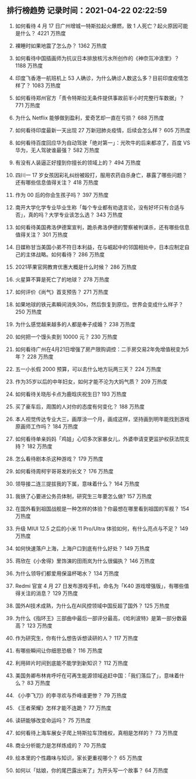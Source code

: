 
## 排行榜趋势 记录时间：2021-04-22 02:22:59
  
  1. 如何看待 4 月 17 日广州增城一特斯拉起火爆燃，致 1 人死亡？起火原因可能是什么？ 4221 万热度
    
  2. 裸睡时如果地震了怎么办？ 1362 万热度
    
  3. 如何看待中国插画师为抗议日本排放核污水所创作的《神奈氚冲浪里》？ 1188 万热度
    
  4. 印度飞香港一航班机上 53 人确诊，为什么确诊人数这么多？目前印度疫情怎样了？ 1083 万热度
    
  5. 如何看待郑州官方「责令特斯拉无条件提供事故前半小时完整行车数据」？ 771 万热度
    
  6. 为什么 Netflix 能够做到盈利，爱奇艺却一直在亏损？ 688 万热度
    
  7. 如何看待印度最新一天出现 27 万新冠肺炎疫情，后续会怎么样？ 605 万热度
    
  8. 如何看待百度回应华为自动驾驶「绝对第一」：光吹牛的后来都凉了，百度 VS 华为，无人驾驶谁最强？ 582 万热度
    
  9. 有没有人装逼正好撞到你擅长的领域上的？ 494 万热度
    
  10. 四川一 17 岁女孩因彩礼纠纷被殴打，服用农药自杀身亡，暴露了哪些问题？还有哪些信息值得关注？ 418 万热度
    
  11. 作为 00 后的你会生孩子吗？ 397 万热度
    
  12. 南开大学化学专业毕业生称「每个专业都有劝退言论，没有好坏只有合适与否」，真的吗？大学专业该怎么选？ 343 万热度
    
  13. 如何看待美国弗洛伊德案宣判，跪杀弗洛伊德的警察被判谋杀，还有哪些信息值得关注？ 301 万热度
    
  14. 日媒称甘当美国小弟不符日本利益，在与崛起中的邻国相处中，日本应制定自己的主体战略。如何看待？ 286 万热度
    
  15. 2021苹果官网教育优惠大概是什么时候？ 286 万热度
    
  16. 火星算不算是死亡了的地球？ 278 万热度
    
  17. 如何评价《尚气》首支预告？ 271 万热度
    
  18. 如果地球的铁元素瞬间消失30s，然后恢复到原位。世界会变成什么样子？ 250 万热度
    
  19. 为什么感觉越来越多的人都是奉子成婚？ 238 万热度
    
  20. 如何把一个馒头卖到 10000 元？ 230 万热度
    
  21. 如何看待广州在4月21日增强了房产限购调控：二手房交易2年免增值税变为5年？ 228 万热度
    
  22. 五一小长假 2000 预算，可以去什么地方玩两三天？ 224 万热度
    
  23. 作为35岁以后的中年妇女，如何才能不沦为大妈气质？ 209 万热度
    
  24. 如何看待关晓彤卡点为鹿晗庆祝生日? 193 万热度
    
  25. 买了豪车后，周围的人对你的态度有何变化？ 188 万热度
    
  26. 本人视觉传达专业大三，画厚涂一个月，画成这样，坚持画到明年能找到游戏原画师工作吗？ 184 万热度
    
  27. 如何看待单亲妈妈「鸡娃」心切多次家暴女儿，外婆申请变更监护权获法院支持？ 182 万热度
    
  28. 怎么看待剧本杀这种游戏？ 179 万热度
    
  29. 如何看待周柯宇哥哥发的长文？ 176 万热度
    
  30. 领导接二连三提拔我的下属，意味着什么？ 164 万热度
    
  31. 我铁了心要进公务员体制，研究生三年要怎么做? 157 万热度
    
  32. 在国外看到祖国战舰是一种怎样的体验？你最想在哪里看到祖国的军舰？ 154 万热度
    
  33. 升级 MIUI 12.5 之后的小米 11 Pro/Ultra 体验如何，有什么亮点与不足？ 149 万热度
    
  34. 如何快速落户上海，上海户口到底有什么好处？ 149 万热度
    
  35. 蒋欣在《小舍得》里饰演的田雨岚为什么很偏执？ 146 万热度
    
  36. 为什么领导们都爱用保温杯喝水？ 134 万热度
    
  37. Redmi 官宣 4 月 27 日发布游戏手机，命名为「K40 游戏增强版」，有哪些值得关注的消息？ 129 万热度
    
  38. 国外AI技术成熟，为什么在AI风控领域中国反超了国外？ 125 万热度
    
  39. 为什么《指环王》三部曲中最后一部评分最高，《哈利波特》是第一部分数最高？ 123 万热度
    
  40. 作为研究生，你有什么想告诉想读研的人？ 117 万热度
    
  41. 有哪些瞬间让你细思恐极？ 116 万热度
    
  42. 利用碎片时间到底能不能学到新知识？ 112 万热度
    
  43. 美国务卿布林肯呼吁在可再生能源领域追赶中国：「我们落后了」，意味着什么？ 83 万热度
    
  44. 《小李飞刀》的李寻欢与乔峰谁更惨？ 79 万热度
    
  45. 《王者荣耀》怎样才能不连跪？ 77 万热度
    
  46. 读研能够改变命运吗？ 75 万热度
    
  47. 如何看待上海车展女子爬上特斯拉车顶维权，真相是怎样的？ 73 万热度
    
  48. 商业分析能力是怎样炼成的？ 70 万热度
    
  49. 绘本里的个性趣味与知识，家长更重视哪个？ 65 万热度
    
  50. 如何以「姑娘，你的尾巴露出来了」为开头写一个故事？ 64 万热度
    